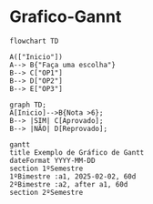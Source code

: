 # Grafico-Gannt
```mermaid
flowchart TD

A(["Inicio"])
A--> B{"Faça uma escolha"}
B--> C["OP1"]
B--> D["OP2"]
B--> E["OP3"]
```

```mermaid
graph TD;
A[Inicio]-->B{Nota >6};
B--> |SIM| C[Aprovado];
B--> |NÃO| D[Reprovado];
```

```mermaid
gantt
title Exemplo de Gráfico de Gantt
dateFormat YYYY-MM-DD
section 1ºSemestre
1ºBimestre :a1, 2025-02-02, 60d
2ºBimestre :a2, after a1, 60d
section 2ºSemestre
```
